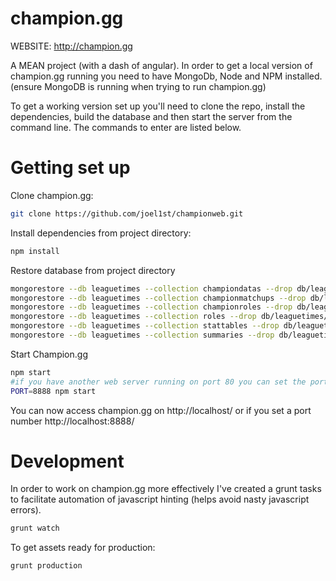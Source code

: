 champion.gg
========
WEBSITE: http://champion.gg

A MEAN project (with a dash of angular).
In order to get a local version of champion.gg running you need to have MongoDb, Node and NPM installed. (ensure MongoDB is running when trying to run champion.gg)

To get a working version set up you'll need to clone the repo, install the dependencies, build the database and then start the server from the command line. 
The commands to enter are listed below.

# Getting set up

Clone champion.gg:
```sh
git clone https://github.com/joel1st/championweb.git
```

Install dependencies from project directory: 
```sh
npm install
```

Restore database from project directory
```sh
mongorestore --db leaguetimes --collection championdatas --drop db/leaguetimes/championdatas.bson
mongorestore --db leaguetimes --collection championmatchups --drop db/leaguetimes/championmatchups.bson
mongorestore --db leaguetimes --collection championroles --drop db/leaguetimes/championroles.bson
mongorestore --db leaguetimes --collection roles --drop db/leaguetimes/roles.bson
mongorestore --db leaguetimes --collection stattables --drop db/leaguetimes/stattables.bson
mongorestore --db leaguetimes --collection summaries --drop db/leaguetimes/summaries.bson
```

Start Champion.gg
```sh
npm start
#if you have another web server running on port 80 you can set the port as such
PORT=8888 npm start
```
You can now access champion.gg on http://localhost/ or if you set a port number http://localhost:8888/

# Development 

In order to work on champion.gg more effectively I've created a grunt tasks to facilitate automation of javascript hinting (helps avoid nasty javascript errors).
```sh
grunt watch
```

To get assets ready for production:
```sh
grunt production
```
